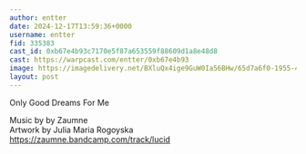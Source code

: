 ```yaml
---
author: entter
date: 2024-12-17T13:59:36+0000
username: entter
fid: 335383
cast_id: 0xb67e4b93c7170e5f87a653559f88609d1a8e48d8
cast: https://warpcast.com/entter/0xb67e4b93
image: https://imagedelivery.net/BXluQx4ige9GuW0Ia56BHw/65d7a6f0-1955-4ceb-f748-693c40759f00/original
layout: post
---
```

Only Good Dreams For Me  
  
Music by by Zaumne   
Artwork by Julia Maria Rogoyska  
https://zaumne.bandcamp.com/track/lucid  

<img src='https://imagedelivery.net/BXluQx4ige9GuW0Ia56BHw/65d7a6f0-1955-4ceb-f748-693c40759f00/original' alt='' referrerpolicy='no-referrer'/>